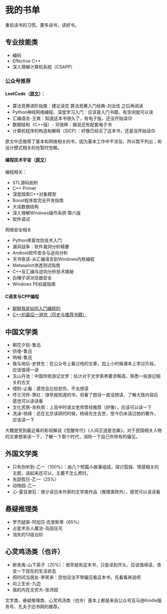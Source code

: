 # 我的书单

重拾读书的习惯。要多读书，读好书。

## 专业技能类

- 编码
- Effective C++
- 深入理解计算机系统（CSAPP）

### 公众号推荐
#### LeetCode（[原文](https://mp.weixin.qq.com/s/yE6MC1H1H9l5V8wI-gnkJA)）：
- 算法竞赛进阶指南：建议读完 算法竞赛入门经典-刘汝佳 之后再阅读
- Python神经网络编程、深度学习入门：应该是入门书籍，有空闲就可以读
- 汇编语言-王爽：知道这本书很久了，有电子版，还没开始读😓
- 数据结构（C++版）- 邓俊辉：据说还有配套电子书
- 计算机程序的构造和解释（SICP）：好像已经买了这本书，还是没开始读😓

原文中还推荐了基本和网络相关的书，因为基本工作中不涉及，所以暂不列出；和设计模式相关的也暂时忽略。

#### 编程技术宇宙（[原文](https://mp.weixin.qq.com/s/5yQ1Or1LDyn0stnowAK0iw)）
编程相关：
- STL源码剖析
- C++ Primer
- 深度探索C++对象模型
- Boost程序库完全开发指南
- 大话数据结构
- 深入理解Windows操作系统·第六版
- 软件调试

网络安全相关
- Python黑客攻防技术入门
- 漏洞战争：软件漏洞分析精要
- Android软件安全与逆向分析
- 天书夜读-从汇编语言到Windows内核编程
- Metasploit渗透测试指南
- C++反汇编与逆向分析技术揭秘
- 白帽子讲浏览器安全
- Windows PE权威指南

#### C语言与CPP编程
- [聊聊我是如何入门编程的](https://mp.weixin.qq.com/s/3vMi2-r8I6Cy3TOs3kDRVA)
- [C++的最后一道坎（历史与推荐书籍）](https://mp.weixin.qq.com/s/lEvFZiD-_RBYOTWNmb2SMA)

## 中国文学类
- 朝花夕拾-鲁迅
- 彷徨-鲁迅
- 呐喊-鲁迅
- 我与地坛-史铁生：在公众号上看过他的文章，加上小时候课本上学过片段，应该值得一读
- 玉山丹池：中国传统游记文学：估计对于文学素养要求略高，熟悉一些游记相关的古文
- 惜别-止庵：感觉会比较悲伤，不太想读
- 呼兰河传-萧红：很早就知道的书，但看了题目一直没想读，了解大致内容后感觉可以读读看
- 文化苦旅-余秋雨：上高中时语文老师曾经推荐（好像），应该可以读一下
- 洗澡-杨绛：还在北京读研的时候，杨绛先生去世，至今仍未读过她的著作，应该读一下

大概是受到最近看的影视解说《觉醒年代》《人间正道是沧桑》，对于民国相关人物的文章想来读一下，了解一下那个时代，消除一下自己所带有的偏见。

## 外国文学类
- 只有你听到-乙一（100%）：由几个短篇小故事组成，探讨孤独、情感相关的主题，读起来还可以，主要不怎么费时。
- 失踪假日-乙一（25%）
- 动物园-乙一
- 心-夏目漱石：很少读日本作家的文学类作品（推理类除外），感觉可以读读看

## 悬疑推理类
- 罗杰疑案-阿加莎·克里斯蒂（65%）
- 占星术杀人魔法-岛田庄司
- 消失的13级台阶

## 心灵鸡汤类（也许）
- 断舍离-山下英子（20%）：很早就有这本书，只是读到开头，应该值得读，改变一下现在的生活状态
- 把时间当朋友-李笑来：恐怕没法不带偏见看这本书，先看看再说吧
- 向上生长-九边
- 我的内在无穷大-张沛超

文学类、悬疑推理类、心灵鸡汤类（也许）基本上都是来自公众号亚马逊Kindle服务号、孔夫子旧书网的推荐。
